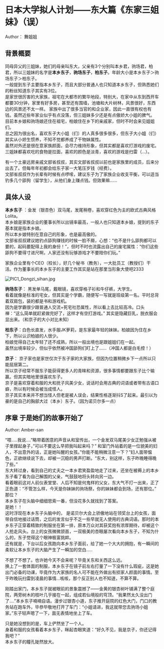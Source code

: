 # 日本大学拟人计划——东大篇《东家三姐妹》（误）

Author： 舞姐姐

## 背景概要

同母异父的三姐妹，她们的母亲叫东大，父亲有3个分别叫本乡君，驹场君，柏君，所以三姐妹的名字是**本乡东子**，**驹场东子**，**柏东子**。年龄大小是本乡东子＞驹场东子＞柏东子。  
一般提到东子主要指本乡东子，而且大部分普通人也只知道本乡东子，但熟悉她们的粉丝知道东子其实有3位。  
是家世很厉害的大家族，祖宅在大都市的繁华地段，特别大，在家中从东到西开车都要30分钟，家里有好多房，甚至还有围墙，池塘和大片树林，风景很好，东西边的风景还不太一样。
家族中出了很多当官的和企业家，因此一直很有权也有钱。虽然近些年家业似乎有点没落，但三姐妹多少还是有点傲娇大小姐的脾气。  
目前本乡娘和驹场娘还住在祖宅，柏娘住在乡下的亲戚家，但时不时会来见姐姐们。  
总之因为很出名，喜欢东子大小姐（们）的人真多很多很多，但东子大小姐（们）其实从小娇生惯养，不知不觉都养成了干物妹属性。  
虽然对外还是很在意家族颜面，会尽力维持形象，但其实都是喜欢打游戏的废宅。三姐妹都喜欢吃的食物是拉面，喜欢的颜色是淡青，喜欢的游戏是扫雷（...）。

有一个土豪远房亲戚文部省叔叔，其实文部省叔叔以前也是家族里的成员，后来分出去了。但每年年初都会给东子家一大笔压岁钱（经费）。  
文部省叔叔作为长辈有时候有点啰嗦，建议东子为了家族企业收支平衡，可以适当钓多几个舔狗（留学生），从他们身上赚点钱。但效果嘛......

## 具体人设

**本乡东子** ：金发（银杏色）双马尾，发尾稍卷，喜欢穿红色为主的欧式古典风格Lolita。  
本乡娘是家族企业的董事长所以出镜率最高，一般人也只知道本乡娘，提到的东子基本就是指本乡娘。  
所以本乡娘特别在意自己的形象，也是最高傲的。  
文部省叔叔建议她钓点舔狗赚钱的时候一脸不屑，心想：“也不是什么舔狗都可以要的，起码要配得上我的身份！”，但时不时也流露出自己的废宅属性：“你们这些舔狗不要得寸进尺啊，人家还没有玩够游戏才不要陪你们玩。”

家族企业里有个CEO（校长），好几个秘书（教务），一大批员工（教授们）干活。作为董事长的本乡东子的主要工作其实是站在那里当形象大使吧2333

![PIC1_Dongzi_sihan.jpg](https://i.loli.net/2021/11/29/cC1MNDBGZPJyTfK.jpg)

**驹场东子**： 黑发单马尾，戴眼镜，喜欢穿格子衫和牛仔裤，大学生。  
看着就像是标准的宅女，但其实是个学霸，随便写一写就是班级第一名。平时总背着双肩包，装的都是书和游戏机。  
因为是学霸很少跟普通人交流+死宅社恐属性，所以看上去比较高冷。口头禅：“这么简单就赶紧做完好了，这样才有空打游戏。”  其实是隐藏巨乳，脱衣服会显出来。（和京子的大小对比未知）

**柏东子**：白色长直发，水手服JK萝莉，是东家最年轻的妹妹。柏娘因为住在乡下，所以认识柏娘的人很少。  
柏娘觉得自己太年轻了还不成熟，所以一般出境也是跟姐姐们在一起。  
虽然出境率较少，但似乎依然被冲国舔狗们盯上了......（冲国人都是白毛控！）

**京子**： 京子家也是家世仅次于东子家的大家族，但因为位置稍微乡下一点所以只能屈居第二。  
所以京子经常不服东子能获得更多人的青睐和资源，很多事情都要跟东子比个输赢。但其实暗地里很喜欢东子。  
京子是喜欢穿着和服的大和抚子风美少女，说话时会用古典的词语或者带有古语口癖，所以有时候会被当成怪人。  
京子其实本来并不想当怪人但老是被人误会，结果性格逐渐抖S了起来。最引以为豪的是自己的胸部大过（本乡）东子。（因为诺贝尔多一点）  


## 序章 于是她们的故事开始了

Author: Amber-san

“喂.....我说....”略带着困意的声音从和室传出，一个金发双马尾美少女正勉强从被子里撑起身子，”可以不要这么早把我叫起来吗？” 和室门外站着的是一位貌美的妇人，不出意外的话，正是她叫醒的女孩。”你能不能稍微注意一下？”妇人面带愠色，正欲继续说下去，却被一沉稳的男声打断。“东大，别这样，东子昨晚睡得晚了些。”  
东大转过身，看到自己的丈夫之一本乡君笑盈盈地走了过来，还坐在被褥上的本乡东子看了看为自己解围的父亲，气鼓鼓地将头转向另一边。  
看着眼前这对人前仪表堂堂、人后不知是何鬼样的父女，东大气不打一出来，正了正色道：“不管怎么样，今天是你妹妹的驹场祭，你的妹妹都会到场，还有那位。”  
那位？  
本乡东子在头脑中细细思索一番，但没花多久就找到了答案。  
是她！！  
这时浮现在本乡东子头脑中的， 是诺贝尔大会上骄傲地站在领奖台上的女孩，面带自信地接过话筒，之后的发言似乎不乏一些早就无人使用的古典词语。那时的本乡东子正穿着精致的制服坐在第一排，原本万众对其获奖抱有浓厚期待，却被这个人抢走风头。台上的女孩微微颔首，一双极美的杏眼屡次看向本乡东子，不知为什么的，东子觉得这个眼神极富挑衅。  
还有就是，下台以后女孩跑向本乡东子面前，给了她一个大大的拥抱，有一瞬间的柔软让本乡东子的大脑产生了一瞬加的空白.....  

不想了不想了。也许她今天不会来呢？毕竟关东和关西这么远。  
换上了一套体面的制服，本乡东子在镜子前左右打量了一下没有什么瑕疵，这是她出门必备的功课，毕竟作为大家族的名人可不能在外做出有损家人颜面的事情。至于昨晚玩扫雷到凌晨的事情...咳咳，那个反正别人也不知道，不算不算。  

刚踏出家门，本乡东子就被眼前的景象震撼了——金黄的银杏树叶铺满了整个庭院，两旁树木的枝叶几乎接在一起，组成若仙境般的穹顶。“我果然太久没出门了....”本乡东子喃喃自语。漫步过银杏小道，东子推开庭院的红色大门，门口的教务站在跑车外，毕恭毕敬地打开了车门：“小姐请进，我这就带您去驹场小姐家。”东子轻声嗯了一下，面无表情地坐上了车。  

只是她没想到的是，车上俨然坐了一个人。  
身着和服的女孩看着本乡东子，眯起杏眼笑道：“好久不见，我是京子，你还记得我吧？”  
本乡东子的瞳孔陡然放大。  
